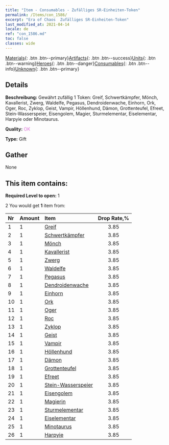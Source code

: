 ```yaml
---
title: "Item - Consumables - Zufälliges SR-Einheiten-Token"
permalink: /Items/con_1586/
excerpt: "Era of Chaos  Zufälliges SR-Einheiten-Token"
last_modified_at: 2021-04-14
locale: de
ref: "con_1586.md"
toc: false
classes: wide
---
```

 [Materials](/de/Items/){: .btn .btn--primary}[Artifacts](/de/Items/Artifacts/){: .btn .btn--success}[Units](/de/Items/Units/){: .btn .btn--warning}[Heroes](/de/Items/Heroes/){: .btn .btn--danger}[Consumables](/de/Items/Consumables/){: .btn .btn--info}[Unknown](/de/Items/Unknown/){: .btn .btn--primary}

## Details
 **Beschreibung:** Gewährt zufällig 1 Token: Greif, Schwertkämpfer, Mönch, Kavallerist, Zwerg, Waldelfe, Pegasus, Dendroidenwache, Einhorn, Ork, Oger, Roc, Zyklop, Geist, Vampir, Höllenhund, Dämon, Grottenteufel, Efreet, Stein-Wasserspeier, Eisengolem, Magier, Sturmelementar, Eiselementar, Harpyie oder Minotaurus.

 **Quality:** <span style="color: #DA70D6">OK</span>

 **Type:** Gift

## Gather

  None

## This item contains:

 **Required Level to open:** 1

 2 You would get **1** item  from:

  | Nr | Amount |     Item    | Drop Rate,% |
  |:---|:-------|:------------|:---------:|
  | 1 | 1 | [Greif](/de/Items/unt_192/) | 3.85 | 
  | 2 | 1 | [Schwertkämpfer](/de/Items/unt_193/) | 3.85 | 
  | 3 | 1 | [Mönch](/de/Items/unt_194/) | 3.85 | 
  | 4 | 1 | [Kavallerist](/de/Items/unt_195/) | 3.85 | 
  | 5 | 1 | [Zwerg](/de/Items/unt_200/) | 3.85 | 
  | 6 | 1 | [Waldelfe](/de/Items/unt_201/) | 3.85 | 
  | 7 | 1 | [Pegasus](/de/Items/unt_202/) | 3.85 | 
  | 8 | 1 | [Dendroidenwache](/de/Items/unt_203/) | 3.85 | 
  | 9 | 1 | [Einhorn](/de/Items/unt_204/) | 3.85 | 
  | 10 | 1 | [Ork](/de/Items/unt_219/) | 3.85 | 
  | 11 | 1 | [Oger](/de/Items/unt_220/) | 3.85 | 
  | 12 | 1 | [Roc](/de/Items/unt_221/) | 3.85 | 
  | 13 | 1 | [Zyklop](/de/Items/unt_222/) | 3.85 | 
  | 14 | 1 | [Geist](/de/Items/unt_210/) | 3.85 | 
  | 15 | 1 | [Vampir](/de/Items/unt_211/) | 3.85 | 
  | 16 | 1 | [Höllenhund](/de/Items/unt_228/) | 3.85 | 
  | 17 | 1 | [Dämon](/de/Items/unt_229/) | 3.85 | 
  | 18 | 1 | [Grottenteufel](/de/Items/unt_230/) | 3.85 | 
  | 19 | 1 | [Efreet](/de/Items/unt_231/) | 3.85 | 
  | 20 | 1 | [Stein-Wasserspeier](/de/Items/unt_236/) | 3.85 | 
  | 21 | 1 | [Eisengolem](/de/Items/unt_237/) | 3.85 | 
  | 22 | 1 | [Magierin](/de/Items/unt_238/) | 3.85 | 
  | 23 | 1 | [Sturmelementar](/de/Items/unt_263/) | 3.85 | 
  | 24 | 1 | [Eiselementar](/de/Items/unt_264/) | 3.85 | 
  | 25 | 1 | [Minotaurus](/de/Items/unt_248/) | 3.85 | 
  | 26 | 1 | [Harpyie](/de/Items/unt_245/) | 3.85 | 
